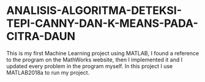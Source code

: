 # ANALISIS-ALGORITMA-DETEKSI-TEPI-CANNY-DAN-K-MEANS-PADA-CITRA-DAUN
This is my first Machine Learning project using MATLAB, I found a reference to the program on the MathWorks website, then I implemented it and I updated every problem in the program myself. In this project I use MATLAB2018a to run my project.
